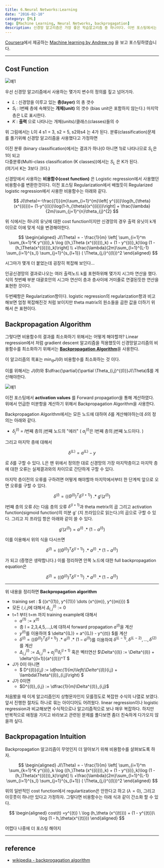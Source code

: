 ```yaml
---
title: 6.Neural Networks:Learning
date: "2016-02-10"
category: [ML]
tag: [Machine Learning, Neural Networks, backprogagation]
description: 신경망 알고리즘은 가장 좋은 학습알고리즘 중 하나이다. 이번 포스팅에서는 주어진 데이터와 변수에 대해 알고리즘을 적용하는 방법을 알아보자.
---
```


[Coursera](https://www.coursera.org/)에서 제공하는 [Machine learning by Andrew ng](https://www.coursera.org/learn/machine-learning/) 을 보고 포스팅하였습니다.

---

## Cost Function

![예1](/./ml6-0.png)

우선 신경망 알고리즘에서 사용하는 몇가지 변수의 정의를 짚고 넘어가자.

 - $L$ : 신경망을 이루고 있는 **층(layer)** 의 총 갯수<br>
 - $S_l$ : l번째 층에 속해잇는 **개체(unit)** 의 갯수 (bias unit은 포함하지 않는다.) 마지막 층은 L로 표시한다.<br>
 - $K$ : **출력** 으로 나타나는 개체(units)/클래스(classes)들의 수<br>

 위 그림에서는 L이 4 s1 = 3, s2 = 5, s2와s4 는 4가 된다. 분류(classification)문제를 풀기위해 신경망 알고리즘을 사용했다고 가정하면

이진 분류 (binary classification)에서는 결과가 하나(0 아니면 1)로 나타나므로 $S_L$은 1이 되고<br>
다중분류(Multi-class classification (K classes))에서는 $S_L$ 은 K가 된다. <br>(여기서 K는 3보다 크다.)

신경망에서 사용하는 **비용함수(cost function)** 은 Logistic regression에서 사용했던 비용함수를 변환한것이다. 이전 포스팅 Regularization에서 배웠듯이 Regularized logistic regression에서 사용한 비용함수는 아래와 같다.

$$
J(\theta)=-\frac{{1}}{m}\sum_{i=1}^{m}\left[
 y^{(i)}\log(h_{\theta}(x^{(i)}))+
 (1-y^{(i)})\log(1-h_{\theta}(x^{(i)}))\right] +
\frac{\lambda}{2m}\sum_{j=1}^{n}\theta_{j}^{2}
$$


위 식에서는 하나의 유닛에 대한 cost function이지만 신경망의 경우 출력 유닛이 k개이므로 이에 맞게 식을 변경해야한다.

$$
\begin{aligned}
J(\Theta) = - \frac{1}{m} \left[ \sum_{i=1}^m \sum_{k=1}^K y^{(i)}_k \log ((h_\Theta (x^{(i)}))_k) + (1 - y^{(i)}_k)\log (1 - (h_\Theta(x^{(i)}))_k)\right] \\ +\frac{\lambda}{2m}\sum_{l=1}^{L-1} \sum_{i=1}^{s_l} \sum_{j=1}^{s_{l+1}} ( \Theta_{j,i}^{(l)})^2
\end{aligned}
$$

시그마가 몇개 더 붙었는데 굉장히 복잡해 보인다...

인공신경망의 결과로나오는 여러 출력노드 k를 포현하위해 몇가지 시그마 연산을 했다. 식의 첫번째 부분 대괄호안의 시그마 연산이 층과 층사이에 거미줄로 연결된듯한 연산을 표현한 것이다.

두번째항은 Regularization항이다. logistic regression의 regularization항과 비고해보면 엄청 복잡해진것 처럼 보이지만 theta matrix의 원소들을 곱한 값을 더하기 위해서 쓴 표현이다.


## Backpropagation Algorithm


그렇다면 비용함수의 결과를 최소화하기 위해서는 어떻게 해야할까? Linear regression에서 처럼 gradient descent 알고리즘을 적용했듯이 신경망알고리즘의 비용함수를 최소화하기 위해서는 [**Backpropagation Algorithm**](https://en.wikipedia.org/wiki/Backpropagation)을 사용한다.

이 알고리즘의 목표는 $\min_\Theta J(\Theta)$ 비용함수를 최소화하는 것 이다.

이를 위해서는 $J(\Theta)$와
$\dfrac{\partial}{\partial \Theta_{i,j}^{(l)}}J(\Theta)$를 계산해야한다.

![예1](/./ml6-1.png)

이전 포스팅에서 **activation values** 를  Forward propagation을 통해 계산하였다. 위에서 언급한 미분항을 계산하기 위해서 Backpropagation Algorithm을 사용한다.

Backpropagation Algorithm에서는 모든 노드에 대하여 $\delta$를 계산해야하는데 $\delta$의 정의는 아래와 같다.

  - $\delta_j^{(l)}$ = $l$번째 층의 j번째 노드의 "에러" ( $a_{j}^{(l)}$은 l번째 층의 j번째 노드이다. )

그리고 마지막 층에 대해서

$$
\delta^{(L)} = a^{(L)} - y
$$

로 $\delta$를 구할 수 있다. L은 맨 위에서 정의한 대로 신경망의 가장 마지막층이고 마지막 층에 대한 오류는 실제결과와의 차이므로 간단하게 구할 수 있다.

마지막 층이전의 오류를 구하려면 어떻게 해야할까 마지막에서부터 한 단계씩 앞으로 오면 오류를 구할 수 있다.

$$
\delta^{(l)} = ((\Theta^{(l)})^T \delta^{(l+1)})\ .*\ g'(z^{(l)})
$$

l번째 층의 오류 $\delta$는 다음 층의 오류 $\delta^{(l+1)}$과 theta metrix의 곱 그리고 activation function(sigmoid function)의 미분 g' (지 프라임으로 읽는다.)의 곱으로 구할 수 있다. 그리고 지 프라임 항은 아래와 같이 쓸 수 있다.


$$
g'(z^{(l)}) = a^{(l)}\ .*\ (1 - a^{(l)})
$$

이를 이용해서 위의 식을 다시쓰면

$$
\delta^{(l)} = ((\Theta^{(l)})^T \delta^{(l+1)})\ .*\ a^{(l)}\ .*\ (1 - a^{(l)})
$$

가 되고 (증명은 생략합니다.) 이를 정리하면 안쪽 노드에 대한 full backpropagation equation은

$$
\delta^{(l)} = ((\Theta^{(l)})^T \delta^{(l+1)})\ .*\ a^{(l)}\ .*\ (1 - a^{(l)})
$$

---
위 내용을 정리하면
**Backpropagation algorithm**

 - training set : $ {(x^{(1)}, y^{(1)}) \dots (x^{(m)}, y^{(m)}}) $
 - 모든 $l,i,j$에 대해서 $\Delta^{(l)}_{i,j} := 0$
 - t=1 부터 t=m 까지 training example에 대해서
   - $a^{(1)} := x^{(t)}$
   - 층 l = 2,3,4,5,...,L에 대하셔 forward propagation $a^{(l)}$을 계산
   - $y^{(t)}$를 이용하여 $ \delta^{(L)} = a^{(L)} - y^{(t)} $를 계산
   - $\delta^{(l)} = ((\Theta^{(l)})^T \delta^{(l+1)})\ .* \ a^{(l)}\ .*\ (1 - a^{(l)})$를 이용하여 $\delta^{(L-1)}, \delta^{(L-2)},\dots,\delta^{(2)}$를 계산
   - $\Delta^{(l)}_ {i,j} := \Delta^{(l)}_{i,j} + a_j^{(l)} \delta_i^{(l+1)}$
   혹은 벡터연산 $\Delta^{(l)} := \Delta^{(l)} + \delta^{(l+1)}(a^{(l)})^T $
 - J가 0이 아니면
   - $ D^{(l)}_{i,j} := \dfrac{1}{m}\left(\Delta^{(l)}_{i,j} + \lambda\Theta^{(l)}_{i,j}\right) $
 - J가 0이면
   - $D^{(l)}_{i,j} := \dfrac{1}{m}\Delta^{(l)}_{i,j}$


처음봤을 때 이게 알고리즘인지 상형문자인지 모를정도로 복잡한 수식의 나열로 보였다. 앞서 진행한 절차도 하나로 묶는 아이디어도 어려웠다.
linear regression이나 logistic regression과 비교해보면 수식적으로나 알고리즘적으로 보나 매우 복잡하다. 하지만 반복적으로 애정을 가지고 바라보고 관련된 문제를 풀다보면 좀더 친숙하게 다가오지 않을까 싶다.

## Backpropagation Intuition

Backpropagation 알고리즘이 무엇인지 더 알아보기 위해 비용함수를 살펴보도록 하자.

$$
\begin{aligned}
J(\Theta) = - \frac{1}{m} \left[ \sum_{i=1}^m \sum_{k=1}^K y^{(i)}_k \log ((h_\Theta (x^{(i)}))_k) + (1 - y^{(i)}_k)\log (1 - (h_\Theta(x^{(i)}))_k)\right] \\ +\frac{\lambda}{2m}\sum_{l=1}^{L-1} \sum_{i=1}^{s_l} \sum_{j=1}^{s_{l+1}} ( \Theta_{j,i}^{(l)})^2
\end{aligned}
$$

위의 일반적인 cost function에서 regulartization은 안한다고 하고 ($\lambda = 0$), 그리고 아웃풋이 하나만 있다고 가정하자. 그렇다면 비용함수는 아래 식과 같이 간소화 할 수 있다.

$$
\begin{aligned}
cost(t) =y^{(t)} \ \log (h_\theta (x^{(t)})) + (1 - y^{(t)})\ \log (1 - h_\theta(x^{(t)}))
\end{aligned}
$$

어렵다 나중에 더 포스팅 해야지

---

## reference

 - [wikipedia - backprogagation algorithm](https://en.wikipedia.org/wiki/Backpropagation)
